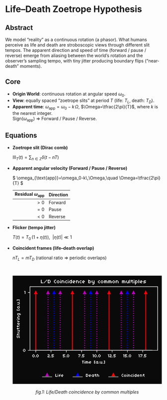 # Life–Death Zoetrope Hypothesis

## Abstract
We model “reality” as a continuous rotation (a phasor). What humans perceive as life and death are stroboscopic views through different slit tempos. The apparent direction and speed of time (forward / pause / reverse) emerge from aliasing between the world’s rotation and the observer’s sampling tempo, with tiny jitter producing boundary flips (“near-death” moments).

## Core
- **Origin World**: continuous rotation at angular speed $\omega_0$.
- **View**: equally spaced “zoetrope slits” at period $T$ (life: $T_L$, death: $T_D$).
- **Apparent time**: $\omega_{\text{app}}=\omega_0-k\,\Omega$, $\Omega=\tfrac{2\pi}{T}$, where $k$ is the nearest integer.  
  Sign($\omega_{\text{app}}$) ⇒ Forward / Pause / Reverse.

## Equations

- **Zoetrope slit (Dirac comb)**

  $`
  \mathrm{III}_T(t)=\sum_{n\in\mathbb{Z}}\delta(t-nT)
  `$

- **Apparent angular velocity (Forward / Pause / Reverse)**

  $`
  \omega_{\text{app}}=\omega_0-k\,\Omega,\quad \Omega=\tfrac{2\pi}{T}
  `$

  | Residual $\omega_{\text{app}}$ | Direction |
  | -----------------------------: | :-------- |
  |                           $>0$ | Forward   |
  |                           $=0$ | Pause     |
  |                           $<0$ | Reverse   |

- **Flicker (tempo jitter)**

  $`
  T(t)=T_0\,(1+\eta(t)),\ \ |\eta(t)|\ll 1
  `$

- **Coincident frames (life–death overlap)**  

  $nT_L = mT_D$  (rational ratio ⇒ periodic overlaps)

  <br>

  <p style="text-align:center">
  <img src="./fig_LD_coincidence.svg" alt="L/D coincidence by common multiples"></p>
  <p style="text-align:center; font-style:italic">
  fig.1: Life/Death coincidence by common multiples
  </p>
